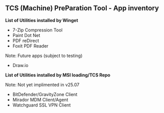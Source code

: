 ## TCS (Machine) PreParation Tool - App inventory ##

**List of Utilities installed by Winget**

+ 7-Zip Compression Tool
+ Paint Dot Net
+ PDF reDirect
+ Foxit PDF Reader

Note: Future apps (subject to testing)
+ Draw.io

**List of Utilities installed by MSI loading/TCS Repo**

Note: Not yet implimented in v25.07
+ BitDefender/GravityZone Client
+ Mirador MDM Client/Agent
+ Watchguard SSL VPN Client
